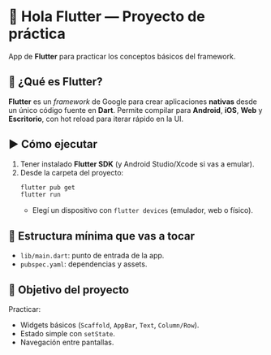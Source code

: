 # 👋 Hola Flutter — Proyecto de práctica

App de **Flutter** para practicar los conceptos básicos del framework.

## 🧠 ¿Qué es Flutter?
**Flutter** es un *framework* de Google para crear aplicaciones **nativas** desde un único código fuente en **Dart**. Permite compilar para **Android**, **iOS**, **Web** y **Escritorio**, con hot reload para iterar rápido en la UI.

## ▶️ Cómo ejecutar
1. Tener instalado **Flutter SDK** (y Android Studio/Xcode si vas a emular).
2. Desde la carpeta del proyecto:
   ```bash
   flutter pub get
   flutter run
   ```
   - Elegí un dispositivo con `flutter devices` (emulador, web o físico).

## 🧩 Estructura mínima que vas a tocar
- `lib/main.dart`: punto de entrada de la app.
- `pubspec.yaml`: dependencias y assets.

## 🎯 Objetivo del proyecto
Practicar:
- Widgets básicos (`Scaffold`, `AppBar`, `Text`, `Column/Row`).
- Estado simple con `setState`.
- Navegación entre pantallas.


